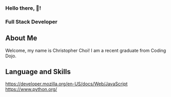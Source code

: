 ### Hello there, 👋!
### Full Stack Developer

**About Me**
-----------------------------------------------------------------------------------------------------------------------------------------------------------
  Welcome, my name is Christopher Choi! I am a recent graduate from Coding Dojo.
  
**Language and Skills**
-----------------------------------------------------------------------------------------------------------------------------------------------------------
https://developer.mozilla.org/en-US/docs/Web/JavaScript
https://www.python.org/

<!--
**CChoi08/CChoi08** is a ✨ _special_ ✨ repository because its `README.md` (this file) appears on your GitHub profile.

Here are some ideas to get you started:

- 🔭 I’m currently working on ...
- 🌱 I’m currently learning ...
- 👯 I’m looking to collaborate on ...
- 🤔 I’m looking for help with ...
- 💬 Ask me about ...
- 📫 How to reach me: ...
- 😄 Pronouns: ...
- ⚡ Fun fact: ...
-->
